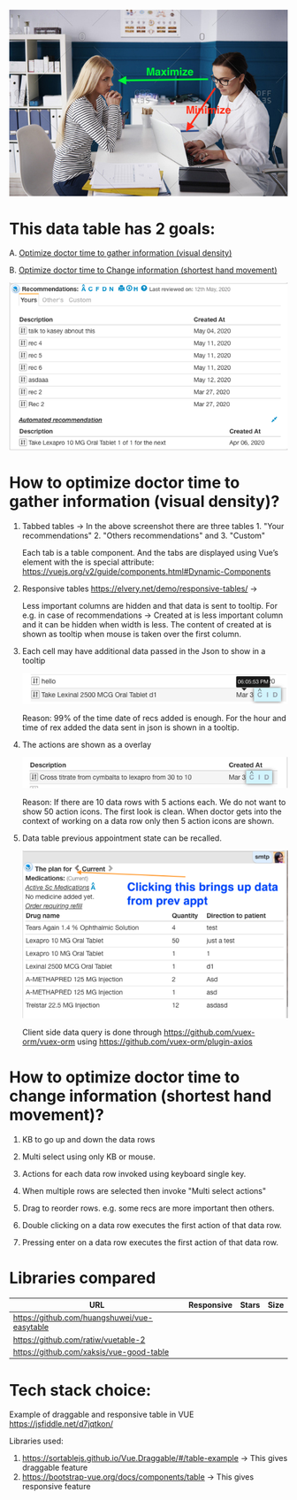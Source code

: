 ![what-is-the-core-problem](./docs/what-is-the-core-problem.png)

# This data table has 2 goals:

A. [Optimize doctor time to gather information (visual density)](#how-to-optimize-doctor-time-to-gather-information-visual-density)

B. [Optimize doctor time to Change information (shortest hand movement)](#how-to-optimize-doctor-time-to-change-information-shortest-hand-movement)

![card-table-features](./docs/analyzing-features-of-card-table.png)

# How to optimize doctor time to gather information (visual density)?

1. Tabbed tables -> In the above screenshot there are three tables 1. "Your recommendations" 2. "Others recommendations" and 3. "Custom"

   Each tab is a table component. And the tabs are displayed using Vue’s <component> element with the is special attribute:
   https://vuejs.org/v2/guide/components.html#Dynamic-Components

2. Responsive tables https://elvery.net/demo/responsive-tables/ -> 

    Less important columns are hidden and that data is sent to tooltip. For e.g. in case of recommendations -> Created at is less important column and it can be hidden when width is less. The content of created at is shown as tooltip when mouse is taken over the first column.

3. Each cell may have additional data passed in the Json to show in a tooltip

    ![card-table-features](./docs/additional-data-for-a-cell-shown-in-tooltip.png)
        
    Reason: 99% of the time date of recs added is enough. For the hour and time of rex added the data 		sent in json is shown in a tooltip.

4. The actions are shown as a overlay

    ![card-table-features](./docs/action-as-overlay.png)
    
    Reason: If there are 10 data rows with 5 actions each. We do not want to show 50 action icons. The first 		look is clean. When doctor gets into the context of working on a data row only then 5 action icons are 		shown.

5. Data table previous appointment state can be recalled. 

    ![card-table-features](./docs/multiple-temporal-states.png)
    
    Client side data query is done through https://github.com/vuex-orm/vuex-orm using https://github.com/vuex-orm/plugin-axios

# How to optimize doctor time to change information (shortest hand movement)?

1. KB to go up and down the data rows

2. Multi select using only KB or mouse.

3. Actions for each data row invoked using keyboard single key.

4. When multiple rows are selected then invoke "Multi select actions"

5. Drag to reorder rows. e.g. some recs are more important then others.

6. Double clicking on a data row executes the first action of that data row.

7. Pressing enter on a data row executes the first action of that data row.



# Libraries compared 

| URL                                          |  Responsive            |  Stars          | Size
|--                                            |--                      |--               |--
| https://github.com/huangshuwei/vue-easytable |                        |                 |
| https://github.com/ratiw/vuetable-2          |                        |                 |
| https://github.com/xaksis/vue-good-table     |                        |                 |


# Tech stack choice:

Example of draggable and responsive table in VUE https://jsfiddle.net/d7jqtkon/

Libraries used:
1. https://sortablejs.github.io/Vue.Draggable/#/table-example -> This gives draggable feature
2. https://bootstrap-vue.org/docs/components/table -> This gives responsive feature
